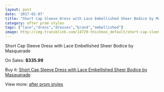 ```yaml
---
layout: post
date: '2017-02-07'
title: "Short Cap Sleeve Dress with Lace Embellished Sheer Bodice by Masquerade"
category: after prom styles
tags: ["lace","dress","dresses","brand","embellished"]
image: http://img.transblink.com/14729-thickbox_default/short-cap-sleeve-dress-with-lace-embellished-sheer-bodice-by-masquerade.jpg
---
```

Short Cap Sleeve Dress with Lace Embellished Sheer Bodice by Masquerade

On Sales: **$335.99**
<a href="https://www.transblink.com/en/after-prom-styles/4704-short-cap-sleeve-dress-with-lace-embellished-sheer-bodice-by-masquerade.html"><amp-img layout="responsive" width="600" height="600" src="//img.transblink.com/14729-thickbox_default/short-cap-sleeve-dress-with-lace-embellished-sheer-bodice-by-masquerade.jpg" alt="Short Cap Sleeve Dress with Lace Embellished Sheer Bodice by Masquerade 0" /></a>
<a href="https://www.transblink.com/en/after-prom-styles/4704-short-cap-sleeve-dress-with-lace-embellished-sheer-bodice-by-masquerade.html"><amp-img layout="responsive" width="600" height="600" src="//img.transblink.com/14731-thickbox_default/short-cap-sleeve-dress-with-lace-embellished-sheer-bodice-by-masquerade.jpg" alt="Short Cap Sleeve Dress with Lace Embellished Sheer Bodice by Masquerade 1" /></a>
<a href="https://www.transblink.com/en/after-prom-styles/4704-short-cap-sleeve-dress-with-lace-embellished-sheer-bodice-by-masquerade.html"><amp-img layout="responsive" width="600" height="600" src="//img.transblink.com/14730-thickbox_default/short-cap-sleeve-dress-with-lace-embellished-sheer-bodice-by-masquerade.jpg" alt="Short Cap Sleeve Dress with Lace Embellished Sheer Bodice by Masquerade 2" /></a>

Buy it: [Short Cap Sleeve Dress with Lace Embellished Sheer Bodice by Masquerade](https://www.transblink.com/en/after-prom-styles/4704-short-cap-sleeve-dress-with-lace-embellished-sheer-bodice-by-masquerade.html "Short Cap Sleeve Dress with Lace Embellished Sheer Bodice by Masquerade")

View more: [after prom styles](https://www.transblink.com/en/55-after-prom-styles "after prom styles")